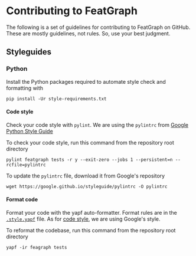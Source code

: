 # Contributing to FeatGraph
The following is a set of guidelines for contributing to FeatGraph on GitHub.
These are mostly guidelines, not rules. So, use your best judgment.

## Styleguides
### Python
Install the Python packages required to automate style check and formatting with
```
pip install -Ur style-requirements.txt
```

#### Code style
Check your code style with `pylint`.
We are using the `pylintrc` from
[Google Python Style Guide](https://google.github.io/styleguide) 

To check your code style, run this command from the repository root directory
```
pylint featgraph tests -r y --exit-zero --jobs 1 --persistent=n --rcfile=pylintrc
```

To update the `pylintrc` file, download it from Google's repository
```
wget https://google.github.io/styleguide/pylintrc -O pylintrc
```

#### Format code
Format your code with the yapf auto-formatter.
Format rules are in the [`.style.yapf`](.style.yapf) file.
As for [code style](#code-style), we are using Google's style.

To reformat the codebase, run this command from the repository root directory
```
yapf -ir feagraph tests
```
